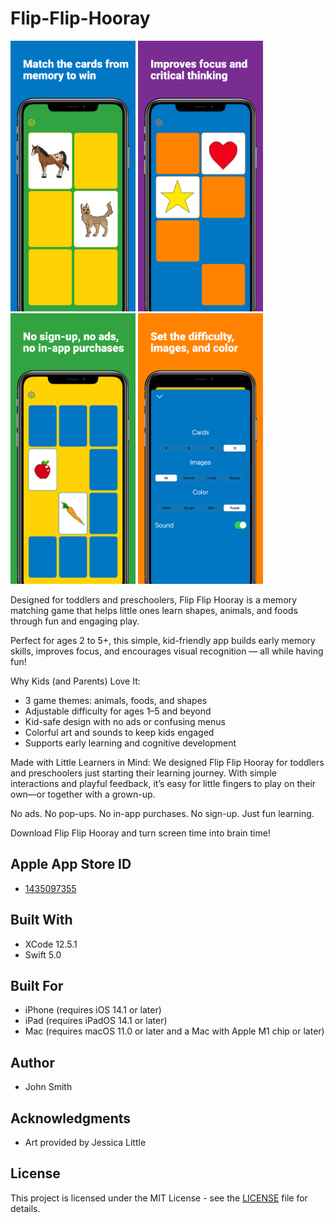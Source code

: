 # Flip-Flip-Hooray

<img src="https://github.com/JohnSmithCoder1/Flip-Flip-Hooray/blob/main/Screenshots/screenshot_1.png" width="200"> <img 
src="https://github.com/JohnSmithCoder1/Flip-Flip-Hooray/blob/main/Screenshots/screenshot_2.png" width="200"> 
<img src="https://github.com/JohnSmithCoder1/Flip-Flip-Hooray/blob/main/Screenshots/screenshot_3.png" width="200"> 
<img src="https://github.com/JohnSmithCoder1/Flip-Flip-Hooray/blob/main/Screenshots/screenshot_4.png" width="200">

Designed for toddlers and preschoolers, Flip Flip Hooray is a memory matching game that helps little ones learn shapes, animals, and foods through fun and engaging play.

Perfect for ages 2 to 5+, this simple, kid-friendly app builds early memory skills, improves focus, and encourages visual recognition — all while having fun!

Why Kids (and Parents) Love It:
* 3 game themes: animals, foods, and shapes
* Adjustable difficulty for ages 1–5 and beyond
* Kid-safe design with no ads or confusing menus
* Colorful art and sounds to keep kids engaged
* Supports early learning and cognitive development

Made with Little Learners in Mind:
We designed Flip Flip Hooray for toddlers and preschoolers just starting their learning journey. With simple interactions and playful feedback, it’s easy for little fingers to play on their own—or together with a grown-up.

No ads. No pop-ups. No in-app purchases. No sign-up. Just fun learning.

Download Flip Flip Hooray and turn screen time into brain time!

## Apple App Store ID

* [1435097355](https://apps.apple.com/us/app/toddle-time/id1435097355)

## Built With

* XCode 12.5.1
* Swift 5.0

## Built For

* iPhone (requires iOS 14.1 or later)
* iPad (requires iPadOS 14.1 or later)
* Mac (requires macOS 11.0 or later and a Mac with Apple M1 chip or later)

## Author

* John Smith

## Acknowledgments

* Art provided by Jessica Little

## License

This project is licensed under the MIT License - see the [LICENSE](LICENSE) file for details.
